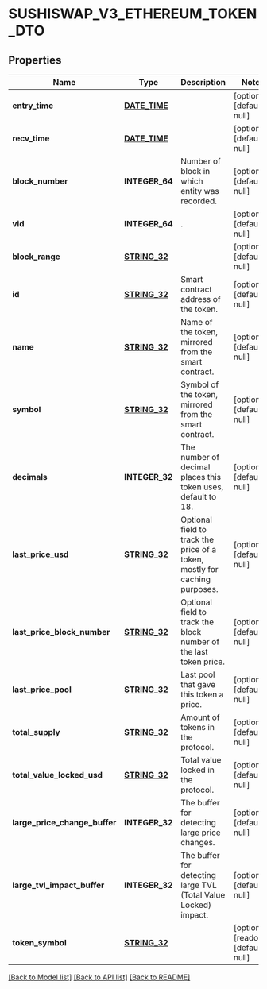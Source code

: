 # SUSHISWAP_V3_ETHEREUM_TOKEN_DTO

## Properties
Name | Type | Description | Notes
------------ | ------------- | ------------- | -------------
**entry_time** | [**DATE_TIME**](DATE_TIME.md) |  | [optional] [default to null]
**recv_time** | [**DATE_TIME**](DATE_TIME.md) |  | [optional] [default to null]
**block_number** | **INTEGER_64** | Number of block in which entity was recorded. | [optional] [default to null]
**vid** | **INTEGER_64** | . | [optional] [default to null]
**block_range** | [**STRING_32**](STRING_32.md) |  | [optional] [default to null]
**id** | [**STRING_32**](STRING_32.md) | Smart contract address of the token. | [optional] [default to null]
**name** | [**STRING_32**](STRING_32.md) | Name of the token, mirrored from the smart contract. | [optional] [default to null]
**symbol** | [**STRING_32**](STRING_32.md) | Symbol of the token, mirrored from the smart contract. | [optional] [default to null]
**decimals** | **INTEGER_32** | The number of decimal places this token uses, default to 18. | [optional] [default to null]
**last_price_usd** | [**STRING_32**](STRING_32.md) | Optional field to track the price of a token, mostly for caching purposes. | [optional] [default to null]
**last_price_block_number** | [**STRING_32**](STRING_32.md) | Optional field to track the block number of the last token price. | [optional] [default to null]
**last_price_pool** | [**STRING_32**](STRING_32.md) | Last pool that gave this token a price. | [optional] [default to null]
**total_supply** | [**STRING_32**](STRING_32.md) | Amount of tokens in the protocol. | [optional] [default to null]
**total_value_locked_usd** | [**STRING_32**](STRING_32.md) | Total value locked in the protocol. | [optional] [default to null]
**large_price_change_buffer** | **INTEGER_32** | The buffer for detecting large price changes. | [optional] [default to null]
**large_tvl_impact_buffer** | **INTEGER_32** | The buffer for detecting large TVL (Total Value Locked) impact. | [optional] [default to null]
**token_symbol** | [**STRING_32**](STRING_32.md) |  | [optional] [readonly] [default to null]

[[Back to Model list]](../README.md#documentation-for-models) [[Back to API list]](../README.md#documentation-for-api-endpoints) [[Back to README]](../README.md)


